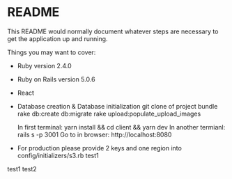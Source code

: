 # README

This README would normally document whatever steps are necessary to get the
application up and running.

Things you may want to cover:

* Ruby version
  2.4.0
* Ruby on Rails version
  5.0.6
* React

* Database creation & Database initialization
  git clone of project
  bundle
  rake db:create db:migrate 
  rake upload:populate_upload_images

  In first terminal: yarn install && cd client && yarn dev
  In another termianl: rails s -p 3001
  Go to in browser: http://localhost:8080

* For production please provide 2 keys and one region into config/initializers/s3.rb
test1

test1
test2
